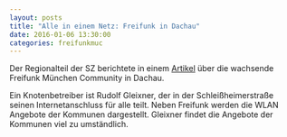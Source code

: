 ```yaml
---
layout: posts
title: "Alle in einem Netz: Freifunk in Dachau"
date: 2016-01-06 13:30:00
categories: freifunkmuc
---
```


Der Regionalteil der SZ berichtete in einem [Artikel][artikel] über die wachsende Freifunk München Community in Dachau.

Ein Knotenbetreiber ist Rudolf Gleixner, der in der Schleißheimerstraße seinen Internetanschluss für alle teilt. Neben Freifunk werden die WLAN Angebote der Kommunen dargestellt. Gleixner findet die Angebote der Kommunen viel zu umständlich.

[artikel]: http://www.sueddeutsche.de/muenchen/dachau/oeffentliches-wlan-alle-in-einem-netz-1.2805385
